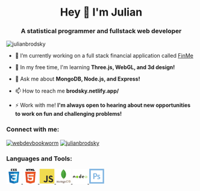 <h1 align="center">Hey 👋 I'm Julian</h1>
<h3 align="center">A statistical programmer and fullstack web developer</h3>

<p align="left"> <img src="https://komarev.com/ghpvc/?username=julianbrodsky&label=Profile%20views&color=0e75b6&style=flat" alt="julianbrodsky" /> </p>

- 🔭 I’m currently working on a full stack financial application called [FinMe](https://github.com/julianbrodsky/finme)

- 🌱 In my free time, I'm learning **Three.js, WebGL, and 3d design!**

- 💬 Ask me about **MongoDB, Node.js, and Express!**

- 📫 How to reach me **brodsky.netlify.app/**

- ⚡ Work with me! **I'm always open to hearing about new opportunities to work on fun and challenging problems!**

<h3 align="left">Connect with me:</h3>
<p align="left">
<a href="https://twitter.com/webdevbookworm" target="blank"><img align="center" src="https://raw.githubusercontent.com/rahuldkjain/github-profile-readme-generator/master/src/images/icons/Social/twitter.svg" alt="webdevbookworm" height="30" width="40" /></a>
<a href="https://linkedin.com/in/julianbrodsky" target="blank"><img align="center" src="https://raw.githubusercontent.com/rahuldkjain/github-profile-readme-generator/master/src/images/icons/Social/linked-in-alt.svg" alt="julianbrodsky" height="30" width="40" /></a>
</p>

<h3 align="left">Languages and Tools:</h3>
<p align="left"> <a href="https://www.w3schools.com/css/" target="_blank" rel="noreferrer"> <img src="https://raw.githubusercontent.com/devicons/devicon/master/icons/css3/css3-original-wordmark.svg" alt="css3" width="40" height="40"/> </a> <a href="https://www.w3.org/html/" target="_blank" rel="noreferrer"> <img src="https://raw.githubusercontent.com/devicons/devicon/master/icons/html5/html5-original-wordmark.svg" alt="html5" width="40" height="40"/> </a> <a href="https://developer.mozilla.org/en-US/docs/Web/JavaScript" target="_blank" rel="noreferrer"> <img src="https://raw.githubusercontent.com/devicons/devicon/master/icons/javascript/javascript-original.svg" alt="javascript" width="40" height="40"/> </a> <a href="https://www.mongodb.com/" target="_blank" rel="noreferrer"> <img src="https://raw.githubusercontent.com/devicons/devicon/master/icons/mongodb/mongodb-original-wordmark.svg" alt="mongodb" width="40" height="40"/> </a> <a href="https://nodejs.org" target="_blank" rel="noreferrer"> <img src="https://raw.githubusercontent.com/devicons/devicon/master/icons/nodejs/nodejs-original-wordmark.svg" alt="nodejs" width="40" height="40"/> </a> <a href="https://www.photoshop.com/en" target="_blank" rel="noreferrer"> <img src="https://raw.githubusercontent.com/devicons/devicon/master/icons/photoshop/photoshop-line.svg" alt="photoshop" width="40" height="40"/> </a> </p>
